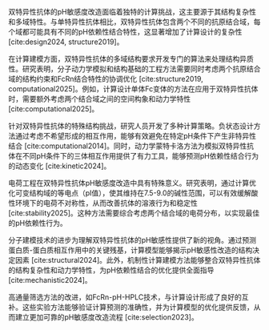 双特异性抗体的pH敏感度改造面临着独特的计算挑战，这主要源于其结构复杂性和多域特性。与单特异性抗体相比，双特异性抗体包含两个不同的抗原结合域，每个域都可能具有不同的pH依赖性结合特性，这显著增加了计算设计的复杂性 [cite:design2024, structure2019]。

在计算建模方面，双特异性抗体的多域结构要求开发专门的算法来处理结构异质性。研究表明，分子动力学模拟和结构基础的工程方法需要同时考虑两个抗原结合域的结构约束和FcRn结合特性的协调优化 [cite:structure2019, computational2025]。例如，计算设计单体Fc变体的方法在应用于双特异性抗体时，需要额外考虑两个结合域之间的空间构象和动力学特性 [cite:computational2025]。

针对双特异性抗体的特殊结构挑战，研究人员开发了多种计算策略。负状态设计方法通过考虑不希望形成的相互作用，能够有效避免在特定pH条件下产生非特异性结合 [cite:computational2014]。同时，动力学蒙特卡洛方法为模拟双特异性抗体在不同pH条件下的三体相互作用提供了有力工具，能够预测pH依赖性结合行为的动态变化 [cite:kinetic2024]。

电荷工程在双特异性抗体pH敏感度改造中具有特殊意义。研究表明，通过计算优化可变结构域的等电点（pI值），使其维持在7.5-9.0的碱性范围，可以有效缓解酸性环境下的电荷不对称性，从而改善抗体的溶液行为和稳定性 [cite:stability2025]。这种方法需要综合考虑两个结合域的电荷分布，以实现最佳的pH依赖性行为。

分子建模技术的进步为理解双特异性抗体的pH敏感性提供了新的视角。通过预测蛋白质-蛋白质相互作用中的关键残基，计算模型能够揭示pH敏感性改造的结构决定因素 [cite:structural2024]。此外，机制性计算建模方法能够整合双特异性抗体的结构复杂性和动力学特性，为pH依赖性结合的优化提供全面指导 [cite:mechanistic2024]。

高通量筛选方法的改进，如FcRn-pH-HPLC技术，与计算设计形成了良好的互补。这些实验方法能够验证计算预测的准确性，并为计算模型的优化提供反馈，从而建立更加可靠的pH敏感度改造流程 [cite:selection2023]。